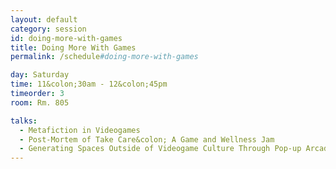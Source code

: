 ```yaml
---
layout: default
category: session
id: doing-more-with-games
title: Doing More With Games
permalink: /schedule#doing-more-with-games

day: Saturday
time: 11&colon;30am - 12&colon;45pm
timeorder: 3
room: Rm. 805

talks:
  - Metafiction in Videogames
  - Post-Mortem of Take Care&colon; A Game and Wellness Jam
  - Generating Spaces Outside of Videogame Culture Through Pop-up Arcades
---
```


